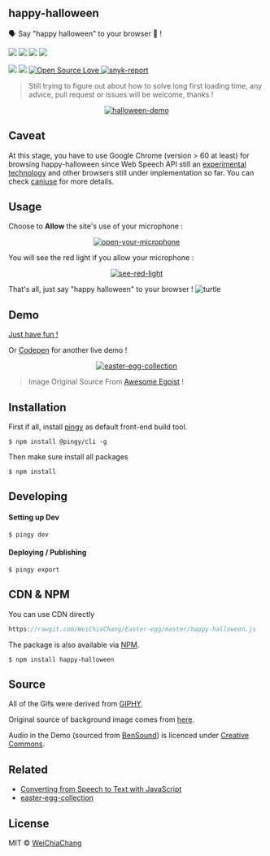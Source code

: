 ## happy-halloween
🗣 Say "happy halloween" to your browser 🎃 !

<a target="_blank" href="https://github.com/WeiChiaChang/happy-halloween" title="npm"><img src="https://img.shields.io/npm/dt/happy-halloween.svg"></a>
<a target="_blank" href="https://badge.fury.io/js/happy-halloween" title="npm version"><img src="https://badge.fury.io/js/happy-halloween.svg"></a>
<a target="_blank" href="https://david-dm.org/weichiachang/happy-halloween" title="dependencies status"><img src="https://david-dm.org/weichiachang/happy-halloween/status.svg"/></a>
<a target="_blank" href="https://badge.fury.io/js/happy-halloween" title="score-me"><img src="https://readme-score-api.herokuapp.com/score.svg?url=WeiChiaChang/happy-halloween"/></a>

<a target="_blank" href="https://opensource.org/licenses/MIT" title="License: MIT"><img src="https://img.shields.io/badge/License-MIT-yellow.svg"></a>
<a target="_blank" href="https://github.com/WeiChiaChang/happy-halloween" title="contributions welcome"><img src="https://img.shields.io/badge/contributions-welcome-brightgreen.svg?style=flat"></a>
<a target="_blank" href="https://github.com/WeiChiaChang/happy-halloween"><img src="https://badges.frapsoft.com/os/v1/open-source.svg?v=102" alt="Open Source Love">
  </a>
<a target="_blank" href="https://github.com/WeiChiaChang/happy-halloween"><img src="https://snyk.io/test/npm/happy-halloween/badge.svg" alt="snyk-report"></a>  

> Still trying to figure out about how to solve long first loading time, any advice, pull request or issues will be welcome, thanks !

<p align="center">
  <a target="_blank" href="https://github.com/WeiChiaChang/happy-halloween">
    <img alt="halloween-demo" src="https://i.imgur.com/HID7mRV.gif">
  </a>
</p>

## Caveat 
At this stage, you have to use Google Chrome (version >  60 at least) for browsing happy-halloween since Web Speech API still an [experimental technology](https://developer.mozilla.org/en-US/docs/Web/API/Web_Speech_API) and other browsers still under implementation so far. You can check [caniuse](https://caniuse.com/#feat=speech-recognition) for more details.

## Usage
Choose to <b>Allow</b> the site's use of your microphone :

<p align="center">
  <a target="_blank" href="https://github.com/WeiChiaChang/happy-halloween">
    <img alt="open-your-microphone" src="https://i.imgur.com/tfGf5cH.png">
  </a>
</p>

You will see the red light if you allow your microphone :

<p align="center">
  <a target="_blank" href="https://github.com/WeiChiaChang/happy-halloween">
    <img alt="see-red-light" src="https://i.imgur.com/iE55p9T.png">
  </a>
</p>

That's all, just say "happy halloween" to your browser ! ![turtle](http://i.imgur.com/879dfXS.gif)

## Demo
[Just have fun !](https://weichiachang.github.io/happy-halloween/dist/)

Or [Codepen](https://codepen.io/WeiChiaChang/full/rGKMya?editors=1010) for another live demo !

<p align="center">
  <a target="_blank" href="https://github.com/WeiChiaChang/happy-halloween">
    <img alt="easter-egg-collection" src="https://i.imgur.com/AzRZ3rB.png">
  </a>
</p>

> Image Original Source From [Awesome Egoist](https://github.com/egoist/evangelion-card) !

## Installation
First if all, install [pingy](https://pin.gy/cli/) as default front-end build tool.

```shell
$ npm install @pingy/cli -g
```

Then make sure install all packages

```shell
$ npm install
```

## Developing

#### Setting up Dev
```shell
$ pingy dev
```

#### Deploying / Publishing
```shell
$ pingy export
```

## CDN & NPM
You can use CDN directly
```javascript
https://rawgit.com/WeiChiaChang/Easter-egg/master/happy-halloween.js
```

The package is also available via [NPM](https://www.npmjs.com/package/happy-halloween).

```shell
$ npm install happy-halloween
```

## Source
All of the Gifs were derived from [GIPHY](https://giphy.com/).

Original source of background image comes from [here](http://tianyihengfeng.com/happy-halloween-email/).

Audio in the Demo (sourced from [BenSound](https://www.bensound.com/)) is licenced under [Creative Commons](https://www.bensound.com/licensing).

## Related
- [Converting from Speech to Text with JavaScript](https://tutorialzine.com/2017/08/converting-from-speech-to-text-with-javascript)
- [easter-egg-collection](https://github.com/WeiChiaChang/easter-egg-collection)

## License
MIT © [WeiChiaChang](https://github.com/WeiChiaChang/)
